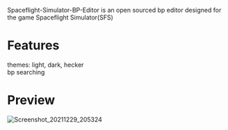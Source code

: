 
Spaceflight-Simulator-BP-Editor is an open sourced bp editor designed for the game Spaceflight Simulator(SFS)
**<h1>Features</h1>**
themes: light, dark, hecker<br/>bp searching

**<h1>Preview</h1>**
![Screenshot_20211229_205324](https://user-images.githubusercontent.com/72963187/147850347-00e664d8-e3a4-4749-93c2-bba2d9afc98d.png)
